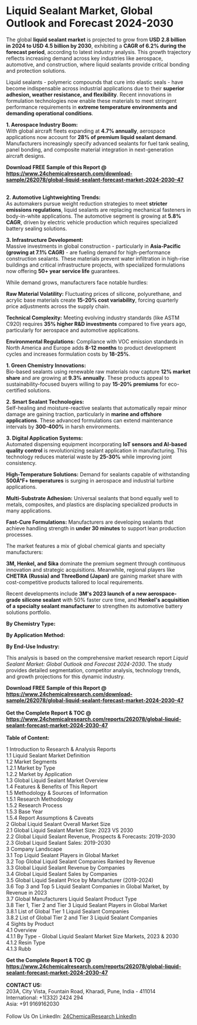 <h1>Liquid Sealant Market, Global Outlook and Forecast 2024-2030</h1><p>The global <strong>liquid sealant market</strong> is projected to grow from <strong>USD 2.8 billion in 2024 to USD 4.5 billion by 2030</strong>, exhibiting a <strong>CAGR of 6.2% during the forecast period</strong>, according to latest industry analysis. This growth trajectory reflects increasing demand across key industries like aerospace, automotive, and construction, where liquid sealants provide critical bonding and protection solutions.</p><p>Liquid sealants - polymeric compounds that cure into elastic seals - have become indispensable across industrial applications due to their <strong>superior adhesion, weather resistance, and flexibility</strong>. Recent innovations in formulation technologies now enable these materials to meet stringent performance requirements in <strong>extreme temperature environments and demanding operational conditions</strong>.</p><p><strong>1. Aerospace Industry Boom:</strong><br>
With global aircraft fleets expanding at <strong>4.7% annually</strong>, aerospace applications now account for <strong>28% of premium liquid sealant demand</strong>. Manufacturers increasingly specify advanced sealants for fuel tank sealing, panel bonding, and composite material integration in next-generation aircraft designs.</p><div><b>Download FREE Sample of this Report @ 
            <a href="https://www.24chemicalresearch.com/download-sample/262078/global-liquid-sealant-forecast-market-2024-2030-47">
            https://www.24chemicalresearch.com/download-sample/262078/global-liquid-sealant-forecast-market-2024-2030-47</a></b></div><br><p><strong>2. Automotive Lightweighting Trends:</strong><br>
As automakers pursue weight reduction strategies to meet <strong>stricter emissions regulations</strong>, liquid sealants are replacing mechanical fasteners in body-in-white applications. The automotive segment is growing at <strong>5.8% CAGR</strong>, driven by electric vehicle production which requires specialized battery sealing solutions.</p><p><strong>3. Infrastructure Development:</strong><br>
Massive investments in global construction - particularly in <strong>Asia-Pacific (growing at 7.1% CAGR)</strong> - are fueling demand for high-performance construction sealants. These materials prevent water infiltration in high-rise buildings and critical infrastructure projects, with specialized formulations now offering <strong>50+ year service life</strong> guarantees.</p><p>While demand grows, manufacturers face notable hurdles:</p><p><strong>Raw Material Volatility:</strong> Fluctuating prices of silicone, polyurethane, and acrylic base materials create <strong>15-20% cost variability</strong>, forcing quarterly price adjustments across the supply chain.</p><p><strong>Technical Complexity:</strong> Meeting evolving industry standards (like ASTM C920) requires <strong>35% higher R&amp;D investments</strong> compared to five years ago, particularly for aerospace and automotive applications.</p><p><strong>Environmental Regulations:</strong> Compliance with VOC emission standards in North America and Europe adds <strong>8-12 months</strong> to product development cycles and increases formulation costs by <strong>18-25%</strong>.</p><p><strong>1. Green Chemistry Innovations:</strong><br>
Bio-based sealants using renewable raw materials now capture <strong>12% market share</strong> and are growing at <strong>9.3% annually</strong>. These products appeal to sustainability-focused buyers willing to pay <strong>15-20% premiums</strong> for eco-certified solutions.</p><p><strong>2. Smart Sealant Technologies:</strong><br>
Self-healing and moisture-reactive sealants that automatically repair minor damage are gaining traction, particularly in <strong>marine and offshore applications</strong>. These advanced formulations can extend maintenance intervals by <strong>300-400%</strong> in harsh environments.</p><p><strong>3. Digital Application Systems:</strong><br>
Automated dispensing equipment incorporating <strong>IoT sensors and AI-based quality control</strong> is revolutionizing sealant application in manufacturing. This technology reduces material waste by <strong>25-30%</strong> while improving joint consistency.</p><p><strong>High-Temperature Solutions:</strong> Demand for sealants capable of withstanding <strong>500Â°F+ temperatures</strong> is surging in aerospace and industrial turbine applications.</p><p><strong>Multi-Substrate Adhesion:</strong> Universal sealants that bond equally well to metals, composites, and plastics are displacing specialized products in many applications.</p><p><strong>Fast-Cure Formulations:</strong> Manufacturers are developing sealants that achieve handling strength in <strong>under 30 minutes</strong> to support lean production processes.</p><p>The market features a mix of global chemical giants and specialty manufacturers:</p><p><strong>3M, Henkel, and Sika</strong> dominate the premium segment through continuous innovation and strategic acquisitions. Meanwhile, regional players like <strong>CHETRA (Russia) and ThreeBond (Japan)</strong> are gaining market share with cost-competitive products tailored to local requirements.</p><p>Recent developments include <strong>3M's 2023 launch of a new aerospace-grade silicone sealant</strong> with 50% faster cure time, and <strong>Henkel's acquisition of a specialty sealant manufacturer</strong> to strengthen its automotive battery solutions portfolio.</p><p><strong>By Chemistry Type:</strong></p><p><strong>By Application Method:</strong></p><p><strong>By End-Use Industry:</strong></p><p>This analysis is based on the comprehensive market research report <em>Liquid Sealant Market: Global Outlook and Forecast 2024-2030</em>. The study provides detailed segmentation, competitor analysis, technology trends, and growth projections for this dynamic industry.</p><div><b>Download FREE Sample of this Report @ 
            <a href="https://www.24chemicalresearch.com/download-sample/262078/global-liquid-sealant-forecast-market-2024-2030-47">
            https://www.24chemicalresearch.com/download-sample/262078/global-liquid-sealant-forecast-market-2024-2030-47</a></b></div><br><div><b>Get the Complete Report & TOC @ 
            <a href="https://www.24chemicalresearch.com/reports/262078/global-liquid-sealant-forecast-market-2024-2030-47">
            https://www.24chemicalresearch.com/reports/262078/global-liquid-sealant-forecast-market-2024-2030-47</a></b></div><br>
            <b>Table of Content:</b><p>1 Introduction to Research & Analysis Reports<br />
    1.1 Liquid Sealant Market Definition<br />
    1.2 Market Segments<br />
        1.2.1 Market by Type<br />
        1.2.2 Market by Application<br />
    1.3 Global Liquid Sealant Market Overview<br />
    1.4 Features & Benefits of This Report<br />
    1.5 Methodology & Sources of Information<br />
        1.5.1 Research Methodology<br />
        1.5.2 Research Process<br />
        1.5.3 Base Year<br />
        1.5.4 Report Assumptions & Caveats<br />
2 Global Liquid Sealant Overall Market Size<br />
    2.1 Global Liquid Sealant Market Size: 2023 VS 2030<br />
    2.2 Global Liquid Sealant Revenue, Prospects & Forecasts: 2019-2030<br />
    2.3 Global Liquid Sealant Sales: 2019-2030<br />
3 Company Landscape<br />
    3.1 Top Liquid Sealant Players in Global Market<br />
    3.2 Top Global Liquid Sealant Companies Ranked by Revenue<br />
    3.3 Global Liquid Sealant Revenue by Companies<br />
    3.4 Global Liquid Sealant Sales by Companies<br />
    3.5 Global Liquid Sealant Price by Manufacturer (2019-2024)<br />
    3.6 Top 3 and Top 5 Liquid Sealant Companies in Global Market, by Revenue in 2023<br />
    3.7 Global Manufacturers Liquid Sealant Product Type<br />
    3.8 Tier 1, Tier 2 and Tier 3 Liquid Sealant Players in Global Market<br />
        3.8.1 List of Global Tier 1 Liquid Sealant Companies<br />
        3.8.2 List of Global Tier 2 and Tier 3 Liquid Sealant Companies<br />
4 Sights by Product<br />
    4.1 Overview<br />
        4.1.1 By Type - Global Liquid Sealant Market Size Markets, 2023 & 2030<br />
        4.1.2 Resin Type<br />
        4.1.3 Rubb</p><div><b>Get the Complete Report & TOC @ 
            <a href="https://www.24chemicalresearch.com/reports/262078/global-liquid-sealant-forecast-market-2024-2030-47">
            https://www.24chemicalresearch.com/reports/262078/global-liquid-sealant-forecast-market-2024-2030-47</a></b></div><br><b>CONTACT US:</b><br>
            203A, City Vista, Fountain Road, Kharadi, Pune, India - 411014<br>
            International: +1(332) 2424 294<br>
            Asia: +91 9169162030 <br><br>
            Follow Us On LinkedIn: <a href="https://www.linkedin.com/company/24chemicalresearch/">24ChemicalResearch LinkedIn</a>